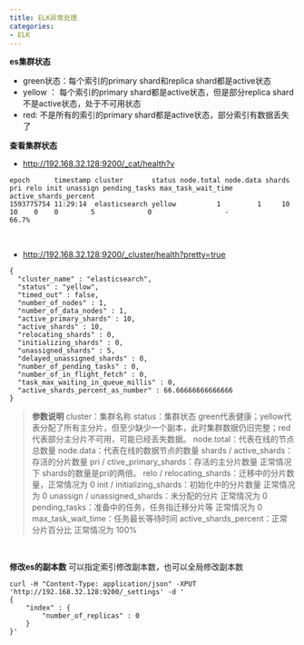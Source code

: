 ```yaml
---
title: ELK异常处理
categories:
- ELK
---
```

**es集群状态**
- green状态：每个索引的primary shard和replica shard都是active状态
- yellow ： 每个索引的primary shard都是active状态，但是部分replica shard不是active状态，处于不可用状态
- red: 不是所有的索引的primary shard都是active状态，部分索引有数据丢失了

**查看集群状态**
- http://192.168.32.128:9200/_cat/health?v
```
epoch      timestamp cluster       status node.total node.data shards pri relo init unassign pending_tasks max_task_wait_time active_shards_percent
1593775754 11:29:14  elasticsearch yellow          1         1     10  10    0    0        5             0                  -                 66.7%
```

<br>

- http://192.168.32.128:9200/_cluster/health?pretty=true
```
{
  "cluster_name" : "elasticsearch",
  "status" : "yellow",
  "timed_out" : false,
  "number_of_nodes" : 1,
  "number_of_data_nodes" : 1,
  "active_primary_shards" : 10,
  "active_shards" : 10,
  "relocating_shards" : 0,
  "initializing_shards" : 0,
  "unassigned_shards" : 5,
  "delayed_unassigned_shards" : 0,
  "number_of_pending_tasks" : 0,
  "number_of_in_flight_fetch" : 0,
  "task_max_waiting_in_queue_millis" : 0,
  "active_shards_percent_as_number" : 66.66666666666666
}
```

>**参数说明**
cluster：集群名称
status：集群状态 green代表健康；yellow代表分配了所有主分片，但至少缺少一个副本，此时集群数据仍旧完整；red代表部分主分片不可用，可能已经丢失数据。
node.total：代表在线的节点总数量
node.data：代表在线的数据节点的数量
shards / active_shards：存活的分片数量
pri / ctive_primary_shards：存活的主分片数量 正常情况下 shards的数量是pri的两倍。
relo / relocating_shards：迁移中的分片数量，正常情况为 0
init / initializing_shards：初始化中的分片数量 正常情况为 0
unassign / unassigned_shards：未分配的分片 正常情况为 0
>pending_tasks：准备中的任务，任务指迁移分片等 正常情况为 0
max_task_wait_time：任务最长等待时间
active_shards_percent：正常分片百分比 正常情况为 100%

<br>

**修改es的副本数**
可以指定索引修改副本数，也可以全局修改副本数
```
curl -H "Content-Type: application/json" -XPUT 'http://192.168.32.128:9200/_settings' -d '
{
    "index" : {
        "number_of_replicas" : 0
    }
}'
```
